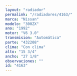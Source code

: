 ```yaml
---
layout: "radiador"
permalink: "/radiadores/4163/"
marca: "Nissan"
modelo: "300ZX"
ano: "1992"
motor: "V6 3.0"
transmision: "Automática"
parte: "432208"
clima: "Con clima"
alto: "15 3/4"
ancho: "27 1/8"
observaciones: ""
id: "4163"
---
```


